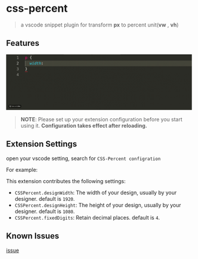# css-percent

> a vscode snippet plugin for transform __px__ to percent unit(__vw__ , __vh__)

## Features

![](https://github.com/morehardy/vscode-css-percent/blob/master/gif/1.gif)

> **NOTE**: Please set up your extension configuration before you start using it.
> __Configuration takes effect after reloading.__

## Extension Settings

open your vscode setting, search for  `CSS-Percent configration`

For example:

This extension contributes the following settings:

- `CSSPercent.designWidth`: The width of your design, usually by your designer. default is `1920`.
- `CSSPercent.designHeight`: The height of your design, usually by your designer. default is `1080`.
- `CSSPercent.fixedDigits`: Retain decimal places. default is `4`.

## Known Issues

[issue](https://github.com/morehardy/vscode-css-percent/issues)
